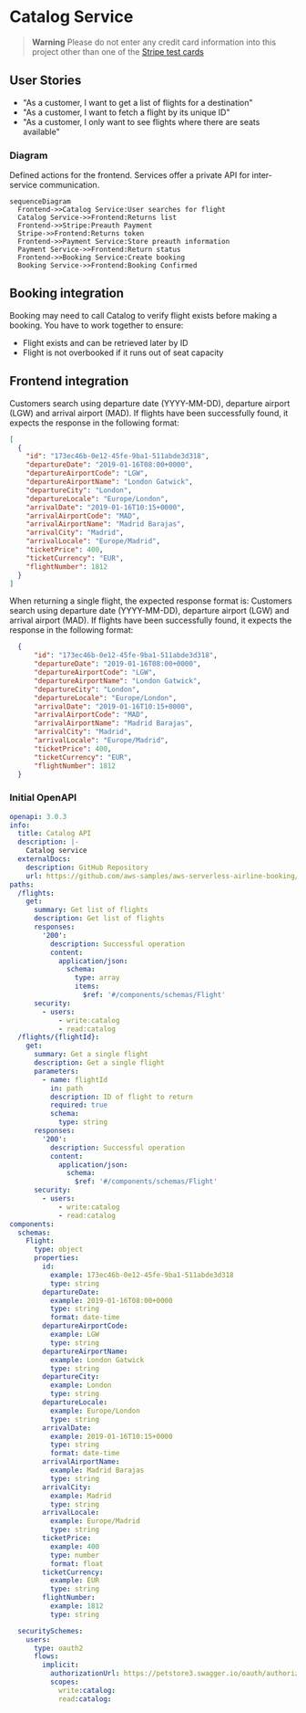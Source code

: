 # Catalog Service

> **Warning**
> Please do not enter any credit card information into this project other than one of the [Stripe test cards](https://stripe.com/docs/testing#cards)

## User Stories
- "As a customer, I want to get a list of flights for a destination"
- "As a customer, I want to fetch a flight by its unique ID"
- "As a customer, I only want to see flights where there are seats available"

### Diagram
Defined actions for the frontend. Services offer a private API for inter-service communication.
```mermaid
sequenceDiagram
  Frontend->>Catalog Service:User searches for flight
  Catalog Service->>Frontend:Returns list
  Frontend->>Stripe:Preauth Payment
  Stripe->>Frontend:Returns token
  Frontend->>Payment Service:Store preauth information
  Payment Service->>Frontend:Return status
  Frontend->>Booking Service:Create booking
  Booking Service->>Frontend:Booking Confirmed
```

## Booking integration
Booking may need to call Catalog to verify flight exists before making a booking. You have to work together to ensure:
- Flight exists and can be retrieved later by ID
- Flight is not overbooked if it runs out of seat capacity

## Frontend integration
Customers search using departure date (YYYY-MM-DD), departure airport (LGW) and arrival airport (MAD). If flights have been successfully found, it expects the response in the following format:
```json
[
  {
    "id": "173ec46b-0e12-45fe-9ba1-511abde3d318",
    "departureDate": "2019-01-16T08:00+0000",
    "departureAirportCode": "LGW",
    "departureAirportName": "London Gatwick",
    "departureCity": "London",
    "departureLocale": "Europe/London",
    "arrivalDate": "2019-01-16T10:15+0000",
    "arrivalAirportCode": "MAD",
    "arrivalAirportName": "Madrid Barajas",
    "arrivalCity": "Madrid",
    "arrivalLocale": "Europe/Madrid",
    "ticketPrice": 400,
    "ticketCurrency": "EUR",
    "flightNumber": 1812
  }
]
```

When returning a single flight, the expected response format is:
Customers search using departure date (YYYY-MM-DD), departure airport (LGW) and arrival airport (MAD). If flights have been successfully found, it expects the response in the following format:
```json
  {
      "id": "173ec46b-0e12-45fe-9ba1-511abde3d318",
      "departureDate": "2019-01-16T08:00+0000",
      "departureAirportCode": "LGW",
      "departureAirportName": "London Gatwick",
      "departureCity": "London",
      "departureLocale": "Europe/London",
      "arrivalDate": "2019-01-16T10:15+0000",
      "arrivalAirportCode": "MAD",
      "arrivalAirportName": "Madrid Barajas",
      "arrivalCity": "Madrid",
      "arrivalLocale": "Europe/Madrid",
      "ticketPrice": 400,
      "ticketCurrency": "EUR",
      "flightNumber": 1812
  }
```

### Initial OpenAPI
```yaml
openapi: 3.0.3
info:
  title: Catalog API
  description: |-
    Catalog service
  externalDocs:
    description: GitHub Repository
    url: https://github.com/aws-samples/aws-serverless-airline-booking/tree/workshop
paths:
  /flights:
    get:
      summary: Get list of flights
      description: Get list of flights
      responses:
        '200':
          description: Successful operation
          content:
            application/json:
              schema:
                type: array
                items:
                  $ref: '#/components/schemas/Flight'
      security:
        - users:
            - write:catalog
            - read:catalog
  /flights/{flightId}:
    get:
      summary: Get a single flight
      description: Get a single flight
      parameters:
        - name: flightId
          in: path
          description: ID of flight to return
          required: true
          schema:
            type: string
      responses:
        '200':
          description: Successful operation
          content:
            application/json:
              schema:
                $ref: '#/components/schemas/Flight'
      security:
        - users:
            - write:catalog
            - read:catalog
components:
  schemas:
    Flight:
      type: object
      properties:
        id:
          example: 173ec46b-0e12-45fe-9ba1-511abde3d318
          type: string
        departureDate:
          example: 2019-01-16T08:00+0000
          type: string
          format: date-time
        departureAirportCode:
          example: LGW
          type: string
        departureAirportName:
          example: London Gatwick
          type: string
        departureCity:
          example: London
          type: string
        departureLocale:
          example: Europe/London
          type: string
        arrivalDate:
          example: 2019-01-16T10:15+0000
          type: string
          format: date-time
        arrivalAirportName:
          example: Madrid Barajas
          type: string
        arrivalCity:
          example: Madrid
          type: string
        arrivalLocale:
          example: Europe/Madrid
          type: string
        ticketPrice:
          example: 400
          type: number
          format: float
        ticketCurrency:
          example: EUR
          type: string
        flightNumber:
          example: 1812
          type: string

  securitySchemes:
    users:
      type: oauth2
      flows:
        implicit:
          authorizationUrl: https://petstore3.swagger.io/oauth/authorize
          scopes:
            write:catalog:
            read:catalog:
```
